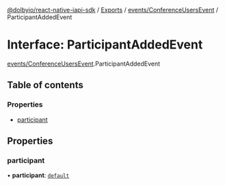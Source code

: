[@dolbyio/react-native-iapi-sdk](../README.md) / [Exports](../modules.md) / [events/ConferenceUsersEvent](../modules/events_ConferenceUsersEvent.md) / ParticipantAddedEvent

# Interface: ParticipantAddedEvent

[events/ConferenceUsersEvent](../modules/events_ConferenceUsersEvent.md).ParticipantAddedEvent

## Table of contents

### Properties

- [participant](events_ConferenceUsersEvent.ParticipantAddedEvent.md#participant)

## Properties

### participant

• **participant**: [`default`](../classes/services_conference_models_Participant.default.md)
